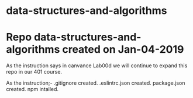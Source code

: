 # data-structures-and-algorithms

# Repo data-structures-and-algorithms  created on Jan-04-2019
As the instruction says in canvance Lab00d we will continue to  expand  this repo in our 401 course.

As the instruction;-
  .gitignore created.
  .eslintrc.json created.
   package.json created.
   npm intalled.
   
   
